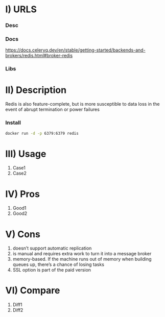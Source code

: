 # I) URLS
### Desc


### Docs
https://docs.celeryq.dev/en/stable/getting-started/backends-and-brokers/redis.html#broker-redis

### Libs


# II) Description
Redis is also feature-complete, but is more susceptible to data loss in the event of abrupt termination or power failures

### Install
```sh
docker run -d -p 6379:6379 redis
```

# III) Usage
1) Case1
2) Case2

# IV) Pros
1) Good1
2) Good2

# V) Cons
1) doesn’t support automatic replication
2) is manual and requires extra work to turn it into a message broker
3) memory-based. If the machine runs out of memory when building queues up, there’s a chance of losing tasks
4) SSL option is part of the paid version

# VI) Compare
1) Diff1
2) Diff2
